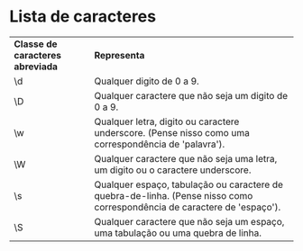 # Lista de caracteres

|     |     |
| --- | --- |
| **Classe de caracteres abreviada** | **Representa** |
| \\d | Qualquer digito de 0 a 9. |
| \\D | Qualquer caractere que não seja um digito de 0 a 9. |
| \\w | Qualquer letra, digito ou caractere underscore. (Pense nisso como uma correspondência de 'palavra'). |
| \\W | Qualquer caractere que não seja uma letra, um digito ou o caractere underscore. |
| \\s | Qualquer espaço, tabulação ou caractere de quebra-de-linha. (Pense nisso como correspondência de caractere de 'espaço'). |
| \\S | Qualquer caractere que não seja um espaço, uma tabulação ou uma quebra de linha. |